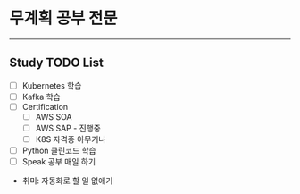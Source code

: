 # 무계획 공부 전문

---
## Study TODO List

- [ ] Kubernetes 학습
- [ ] Kafka 학습
- [ ] Certification
    - [ ] AWS SOA
    - [ ] AWS SAP - 진행중
    - [ ] K8S 자격증 아무거나
- [ ] Python 클린코드 학습
- [ ] Speak 공부 매일 하기

- 취미: 자동화로 할 일 없애기